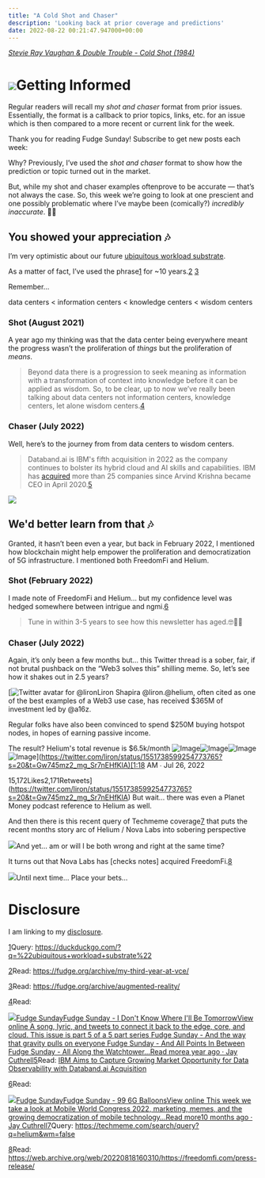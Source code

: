 ```yaml
---
title: "A Cold Shot and Chaser"
description: 'Looking back at prior coverage and predictions'
date: 2022-08-22 00:21:47.947000+00:00
---
```


*[Stevie Ray Vaughan & Double Trouble - Cold Shot (1984)](https://www.youtube.com/watch?v=oqBtVaLXPw0)*

[![](https://cuthrell.com/favicon.png)](https://cuthrell.com/favicon.png)Getting Informed
================

Regular readers will recall my *shot and chaser* format from prior issues. Essentially, the format is a callback to prior topics, links, etc. for an issue which is then compared to a more recent or current link for the week.

Thank you for reading Fudge Sunday! Subscribe to get new posts each week:

Why? Previously, I’ve used the *shot and chaser* format to show how the prediction or topic turned out in the market.

But, while my shot and chaser examples oftenprove to be accurate — that’s not always the case. So, this week we’re going to look at one prescient and one possibly problematic where I’ve maybe been (comically?) *incredibly inaccurate*. 😬🤣

## You showed your appreciation 🎶

I’m very optimistic about our future [ubiquitous workload substrate](https://duckduckgo.com/?q=%22ubiquitous+workload+substrate%22).

As a matter of fact, I’ve used the phrase[1](#footnote-1) for ~10 years.[2](#footnote-2) [3](#footnote-3)

Remember…

data centers < information centers < knowledge centers < wisdom centers

### Shot (August 2021)

A year ago my thinking was that the data center being everywhere meant the progress wasn’t the proliferation of *things* but the proliferation of *means*.

> Beyond data there is a progression to seek meaning as information with a transformation of context into knowledge before it can be applied as wisdom. So, to be clear, up to now we’ve really been talking about data centers not information centers, knowledge centers, let alone wisdom centers.[4](#footnote-4)
>
>

### Chaser (July 2022)

Well, here’s to the journey from from data centers to wisdom centers.

> Databand.ai is IBM's fifth acquisition in 2022 as the company continues to bolster its hybrid cloud and AI skills and capabilities. IBM has [acquired](https://newsroom.ibm.com/mergers-and-acquisitions) more than 25 companies since Arvind Krishna became CEO in April 2020.[5](#footnote-5)
>
>

[![](https://cuthrell.com/favicon.png)](https://www.techmeme.com/220706/p11#a220706p11)

## We'd better learn from that 🎶

Granted, it hasn’t been even a year, but back in February 2022, I mentioned how blockchain might help empower the proliferation and democratization of 5G infrastructure. I mentioned both FreedomFi and Helium.

### Shot (February 2022)

I made note of FreedomFi and Helium… but my confidence level was hedged somewhere between intrigue and ngmi.[6](#footnote-6)

> Tune in within 3-5 years to see how this newsletter has aged.🤓🤔🤣
>
>

### Chaser (July 2022)

Again, it’s only been a few months but… this Twitter thread is a sober, fair, if not brutal pushback on the “Web3 solves this” shilling meme. So, let’s see how it shakes out in 2.5 years?

[![Twitter avatar for @liron](https://cuthrell.com/favicon.png)Liron Shapira @liron.@helium, often cited as one of the best examples of a Web3 use case, has received $365M of investment led by @a16z.

Regular folks have also been convinced to spend $250M buying hotspot nodes, in hopes of earning passive income.

The result? Helium's total revenue is $6.5k/month ![Image](https://pbs.substack.com/media/FYjCpCiXwAE7Vdp.png)![Image](https://pbs.substack.com/media/FYjCrfDXoAIh6CU.png)![Image](https://pbs.substack.com/media/FYjCqzuXwAAslas.png)![Image](https://pbs.substack.com/media/FYjgb3DWQAEJmQj.png)](<https://twitter.com/liron/status/1551738599254773765?s=20&t=Gw745mz2_mg_Sr7nEHfKlA)[1:18> AM ∙ Jul 26, 2022

15,172Likes2,171Retweets](<https://twitter.com/liron/status/1551738599254773765?s=20&t=Gw745mz2_mg_Sr7nEHfKlA>) But wait… there was even a Planet Money podcast reference to Helium as well.

And then there is this recent query of Techmeme coverage[7](#footnote-7) that puts the recent months story arc of Helium / Nova Labs into sobering perspective

[![](https://cuthrell.com/favicon.png)](https://techmeme.com/search/query?q=helium&wm=false)And yet… am or will I be both wrong and right at the same time?

It turns out that Nova Labs has [checks notes] acquired FreedomFi.[8](#footnote-8)

[![](https://cuthrell.com/favicon.png)](https://web.archive.org/web/20220818160310/https://freedomfi.com/press-release/)Until next time… Place your bets…

# Disclosure

I am linking to my [disclosure](https://jaycuthrell.com/disclosure/?utm_campaign=Fudge%20Sunday&utm_medium=email&utm_source=Revue%20newsletter).

[1](#footnote-anchor-1)Query: <https://duckduckgo.com/?q=%22ubiquitous+workload+substrate%22>

[2](#footnote-anchor-2)Read: <https://fudge.org/archive/my-third-year-at-vce/>

[3](#footnote-anchor-3)Read: <https://fudge.org/archive/augmented-reality/>

[4](#footnote-anchor-4)Read:

[![](https://cuthrell.com/favicon.png)Fudge SundayFudge Sunday - I Don't Know Where I'll Be TomorrowView online A song, lyric, and tweets to connect it back to the edge, core, and cloud. This issue is part 5 of a 5 part series Fudge Sunday - And the way that gravity pulls on everyone Fudge Sunday - And All Points In Between Fudge Sunday - All Along the Watchtower…Read morea year ago · Jay Cuthrell](https://sunday.fudge.org/p/fudge-sunday-i-don-t-know-where-i-ll-be-tomorrow-679416?utm_source=substack&utm_campaign=post_embed&utm_medium=web)[5](#footnote-anchor-5)Read: [IBM Aims to Capture Growing Market Opportunity for Data Observability with Databand.ai Acquisition](https://newsroom.ibm.com/2022-07-06-IBM-Aims-to-Capture-Growing-Market-Opportunity-for-Data-Observability-with-Databand-ai-Acquisition)

[6](#footnote-anchor-6)Read:

[![](https://cuthrell.com/favicon.png)Fudge SundayFudge Sunday - 99 6G BalloonsView online This week we take a look at Mobile World Congress 2022, marketing, memes, and the growing democratization of mobile technology…Read more10 months ago · Jay Cuthrell](https://sunday.fudge.org/p/fudge-sunday-99-6g-balloons-1014217?utm_source=substack&utm_campaign=post_embed&utm_medium=web)[7](#footnote-anchor-7)Query: <https://techmeme.com/search/query?q=helium&wm=false>

[8](#footnote-anchor-8)Read: <https://web.archive.org/web/20220818160310/https://freedomfi.com/press-release/>
